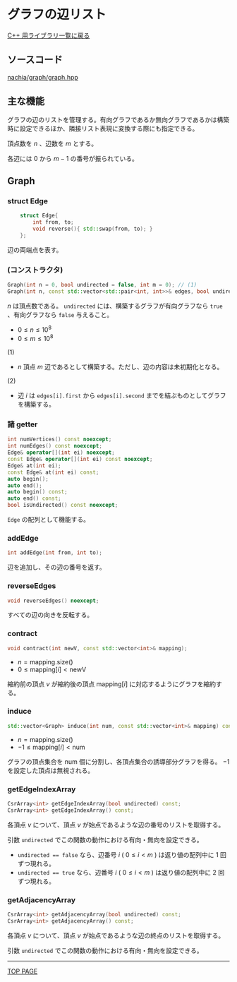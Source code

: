 # グラフの辺リスト

[C++ 用ライブラリ一覧に戻る](../index.md)

## ソースコード

[nachia/graph/graph.hpp](https://github.com/NachiaVivias/cp-library/blob/main/Cpp/Include/nachia/graph/graph.hpp)

## 主な機能

グラフの辺のリストを管理する。有向グラフであるか無向グラフであるかは構築時に設定できるほか、隣接リスト表現に変換する際にも指定できる。

頂点数を $n$ 、辺数を $m$ とする。

各辺には $0$ から $m-1$ の番号が振られている。

## Graph

### struct Edge

```c++
    struct Edge{
        int from, to;
        void reverse(){ std::swap(from, to); }
    };
```

辺の両端点を表す。

### (コンストラクタ)

```c++
Graph(int n = 0, bool undirected = false, int m = 0); // (1)
Graph(int n, const std::vector<std::pair<int, int>>& edges, bool undirected = false); // (2)
```

$n$ は頂点数である。 `undirected` には、構築するグラフが有向グラフなら `true` 、有向グラフなら `false` 与えること。

- $0 \leq n \leq 10^8$
- $0 \leq m \leq 10^8$

(1)

- $n$ 頂点 $m$ 辺であるとして構築する。ただし、辺の内容は未初期化となる。

(2)

- 辺 $i$ は `edges[i].first` から `edges[i].second` までを結ぶものとしてグラフを構築する。

### 諸 getter

```c++
int numVertices() const noexcept;
int numEdges() const noexcept;
Edge& operator[](int ei) noexcept;
const Edge& operator[](int ei) const noexcept;
Edge& at(int ei);
const Edge& at(int ei) const;
auto begin();
auto end();
auto begin() const;
auto end() const;
bool isUndirected() const noexcept;
```

`Edge` の配列として機能する。

### addEdge

```c++
int addEdge(int from, int to);
```

辺を追加し、その辺の番号を返す。

### reverseEdges

```c++
void reverseEdges() noexcept;
```

すべての辺の向きを反転する。

### contract

```c++
void contract(int newV, const std::vector<int>& mapping);
```

- $n=\text{mapping.size()}$
- $0\leq\text{mapping}[i]\lt \text{newV}$

縮約前の頂点 $v$ が縮約後の頂点 $\text{mapping}[i]$ に対応するようにグラフを縮約する。

### induce

```c++
std::vector<Graph> induce(int num, const std::vector<int>& mapping) const;
```

- $n=\text{mapping.size()}$
- $-1\leq\text{mapping}[i]\lt \text{num}$

グラフの頂点集合を $\text{num}$ 個に分割し、各頂点集合の誘導部分グラフを得る。 $-1$ を設定した頂点は無視される。

### getEdgeIndexArray

```c++
CsrArray<int> getEdgeIndexArray(bool undirected) const;
CsrArray<int> getEdgeIndexArray() const;
```

各頂点 $v$ について、頂点 $v$ が始点であるような辺の番号のリストを取得する。

引数 `undirected` でこの関数の動作における有向・無向を設定できる。

* `undirected == false` なら、辺番号 $i$ ( $0\leq i \lt m$ ) は返り値の配列中に $1$ 回ずつ現れる。
* `undirected == true` なら、辺番号 $i$ ( $0\leq i \lt m$ ) は返り値の配列中に $2$ 回ずつ現れる。

### getAdjacencyArray

```c++
CsrArray<int> getAdjacencyArray(bool undirected) const;
CsrArray<int> getAdjacencyArray() const;
```

各頂点 $v$ について、頂点 $v$ が始点であるような辺の終点のリストを取得する。

引数 `undirected` でこの関数の動作における有向・無向を設定できる。

---

[TOP PAGE](https://nachiavivias.github.io/cp-library/)


<script type="text/x-mathjax-config">MathJax.Hub.Config({tex2jax:{inlineMath:[['\$','\$']],processEscapes:true},CommonHTML: {matchFontHeight:false}});</script>
<script type="text/javascript" async src="https://cdnjs.cloudflare.com/ajax/libs/mathjax/2.7.1/MathJax.js?config=TeX-MML-AM_CHTML"></script>
